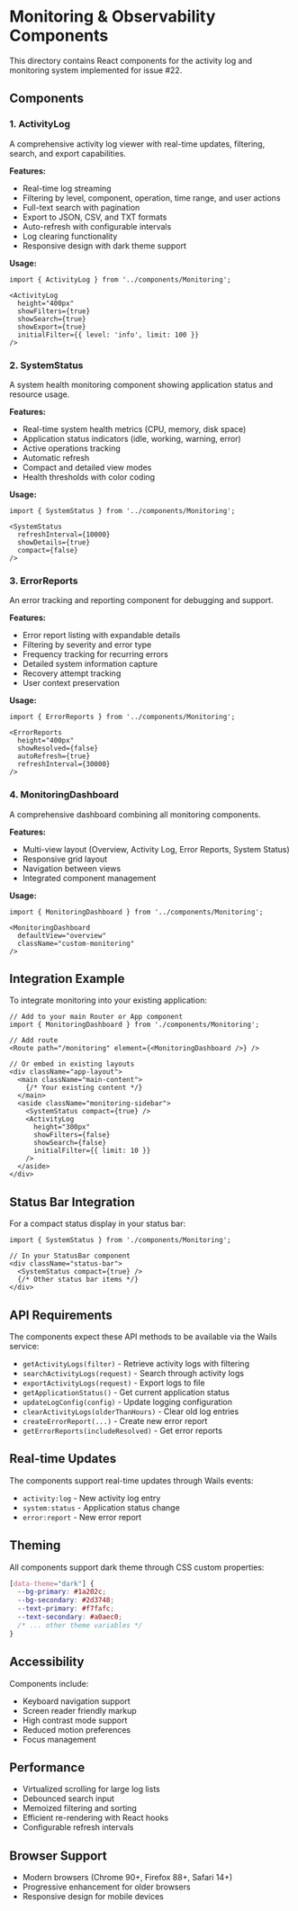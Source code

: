 # Monitoring & Observability Components

This directory contains React components for the activity log and monitoring system implemented for issue #22.

## Components

### 1. ActivityLog
A comprehensive activity log viewer with real-time updates, filtering, search, and export capabilities.

**Features:**
- Real-time log streaming
- Filtering by level, component, operation, time range, and user actions
- Full-text search with pagination
- Export to JSON, CSV, and TXT formats
- Auto-refresh with configurable intervals
- Log clearing functionality
- Responsive design with dark theme support

**Usage:**
```tsx
import { ActivityLog } from '../components/Monitoring';

<ActivityLog 
  height="400px"
  showFilters={true}
  showSearch={true}
  showExport={true}
  initialFilter={{ level: 'info', limit: 100 }}
/>
```

### 2. SystemStatus
A system health monitoring component showing application status and resource usage.

**Features:**
- Real-time system health metrics (CPU, memory, disk space)
- Application status indicators (idle, working, warning, error)
- Active operations tracking
- Automatic refresh
- Compact and detailed view modes
- Health thresholds with color coding

**Usage:**
```tsx
import { SystemStatus } from '../components/Monitoring';

<SystemStatus 
  refreshInterval={10000}
  showDetails={true}
  compact={false}
/>
```

### 3. ErrorReports
An error tracking and reporting component for debugging and support.

**Features:**
- Error report listing with expandable details
- Filtering by severity and error type
- Frequency tracking for recurring errors
- Detailed system information capture
- Recovery attempt tracking
- User context preservation

**Usage:**
```tsx
import { ErrorReports } from '../components/Monitoring';

<ErrorReports 
  height="400px"
  showResolved={false}
  autoRefresh={true}
  refreshInterval={30000}
/>
```

### 4. MonitoringDashboard
A comprehensive dashboard combining all monitoring components.

**Features:**
- Multi-view layout (Overview, Activity Log, Error Reports, System Status)
- Responsive grid layout
- Navigation between views
- Integrated component management

**Usage:**
```tsx
import { MonitoringDashboard } from '../components/Monitoring';

<MonitoringDashboard 
  defaultView="overview"
  className="custom-monitoring"
/>
```

## Integration Example

To integrate monitoring into your existing application:

```tsx
// Add to your main Router or App component
import { MonitoringDashboard } from './components/Monitoring';

// Add route
<Route path="/monitoring" element={<MonitoringDashboard />} />

// Or embed in existing layouts
<div className="app-layout">
  <main className="main-content">
    {/* Your existing content */}
  </main>
  <aside className="monitoring-sidebar">
    <SystemStatus compact={true} />
    <ActivityLog 
      height="300px" 
      showFilters={false}
      showSearch={false}
      initialFilter={{ limit: 10 }}
    />
  </aside>
</div>
```

## Status Bar Integration

For a compact status display in your status bar:

```tsx
import { SystemStatus } from './components/Monitoring';

// In your StatusBar component
<div className="status-bar">
  <SystemStatus compact={true} />
  {/* Other status bar items */}
</div>
```

## API Requirements

The components expect these API methods to be available via the Wails service:

- `getActivityLogs(filter)` - Retrieve activity logs with filtering
- `searchActivityLogs(request)` - Search through activity logs
- `exportActivityLogs(request)` - Export logs to file
- `getApplicationStatus()` - Get current application status
- `updateLogConfig(config)` - Update logging configuration
- `clearActivityLogs(olderThanHours)` - Clear old log entries
- `createErrorReport(...)` - Create new error report
- `getErrorReports(includeResolved)` - Get error reports

## Real-time Updates

The components support real-time updates through Wails events:

- `activity:log` - New activity log entry
- `system:status` - Application status change
- `error:report` - New error report

## Theming

All components support dark theme through CSS custom properties:

```css
[data-theme="dark"] {
  --bg-primary: #1a202c;
  --bg-secondary: #2d3748;
  --text-primary: #f7fafc;
  --text-secondary: #a0aec0;
  /* ... other theme variables */
}
```

## Accessibility

Components include:
- Keyboard navigation support
- Screen reader friendly markup
- High contrast mode support
- Reduced motion preferences
- Focus management

## Performance

- Virtualized scrolling for large log lists
- Debounced search input
- Memoized filtering and sorting
- Efficient re-rendering with React hooks
- Configurable refresh intervals

## Browser Support

- Modern browsers (Chrome 90+, Firefox 88+, Safari 14+)
- Progressive enhancement for older browsers
- Responsive design for mobile devices